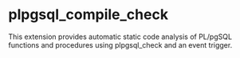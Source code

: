 # plpgsql_compile_check
This extension provides automatic static code analysis of PL/pgSQL functions and procedures using plpgsql_check and an event trigger.
